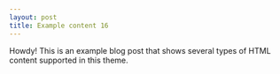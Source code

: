 ```yaml
---
layout: post
title: Example content 16
---
```



<div class="message">
  Howdy! This is an example blog post that shows several types of HTML content supported in this theme.
</div>